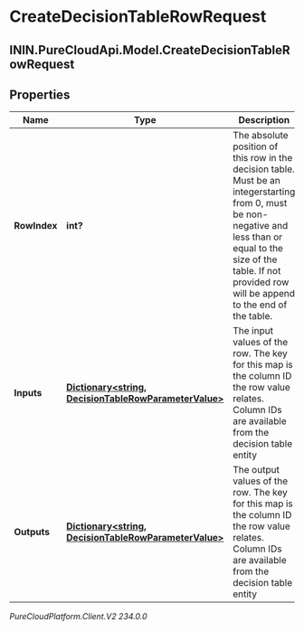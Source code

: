 # CreateDecisionTableRowRequest

## ININ.PureCloudApi.Model.CreateDecisionTableRowRequest

## Properties

|Name | Type | Description | Notes|
|------------ | ------------- | ------------- | -------------|
| **RowIndex** | **int?** | The absolute position of this row in the decision table. Must be an integerstarting from 0, must be non-negative and less than or equal to the size of the table. If not provided row will be append to the end of the table.  | [optional] |
| **Inputs** | [**Dictionary&lt;string, DecisionTableRowParameterValue&gt;**](DecisionTableRowParameterValue) | The input values of the row. The key for this map is the column ID the row value relates. Column IDs are available from the decision table entity | |
| **Outputs** | [**Dictionary&lt;string, DecisionTableRowParameterValue&gt;**](DecisionTableRowParameterValue) | The output values of the row. The key for this map is the column ID the row value relates. Column IDs are available from the decision table entity | |



_PureCloudPlatform.Client.V2 234.0.0_
